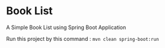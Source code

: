 # Book List 

A Simple Book List using Spring Boot Application

Run this project by this command : `mvn clean spring-boot:run`